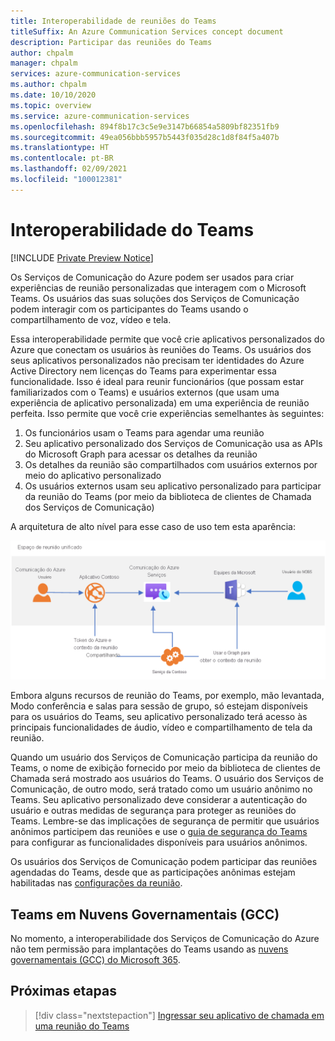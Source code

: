 ```yaml
---
title: Interoperabilidade de reuniões do Teams
titleSuffix: An Azure Communication Services concept document
description: Participar das reuniões do Teams
author: chpalm
manager: chpalm
services: azure-communication-services
ms.author: chpalm
ms.date: 10/10/2020
ms.topic: overview
ms.service: azure-communication-services
ms.openlocfilehash: 894f8b17c3c5e9e3147b66854a5809bf82351fb9
ms.sourcegitcommit: 49ea056bbb5957b5443f035d28c1d8f84f5a407b
ms.translationtype: HT
ms.contentlocale: pt-BR
ms.lasthandoff: 02/09/2021
ms.locfileid: "100012381"
---
```

# <a name="teams-interoperability"></a>Interoperabilidade do Teams

[!INCLUDE [Private Preview Notice](../includes/private-preview-include.md)]

Os Serviços de Comunicação do Azure podem ser usados para criar experiências de reunião personalizadas que interagem com o Microsoft Teams. Os usuários das suas soluções dos Serviços de Comunicação podem interagir com os participantes do Teams usando o compartilhamento de voz, vídeo e tela.

Essa interoperabilidade permite que você crie aplicativos personalizados do Azure que conectam os usuários às reuniões do Teams. Os usuários dos seus aplicativos personalizados não precisam ter identidades do Azure Active Directory nem licenças do Teams para experimentar essa funcionalidade. Isso é ideal para reunir funcionários (que possam estar familiarizados com o Teams) e usuários externos (que usam uma experiência de aplicativo personalizada) em uma experiência de reunião perfeita. Isso permite que você crie experiências semelhantes às seguintes:

1. Os funcionários usam o Teams para agendar uma reunião
2. Seu aplicativo personalizado dos Serviços de Comunicação usa as APIs do Microsoft Graph para acessar os detalhes da reunião
3. Os detalhes da reunião são compartilhados com usuários externos por meio do aplicativo personalizado
4. Os usuários externos usam seu aplicativo personalizado para participar da reunião do Teams (por meio da biblioteca de clientes de Chamada dos Serviços de Comunicação)

A arquitetura de alto nível para esse caso de uso tem esta aparência: 

![Arquitetura para interoperabilidade com o Teams](./media/call-flows/teams-interop.png)

Embora alguns recursos de reunião do Teams, por exemplo, mão levantada, Modo conferência e salas para sessão de grupo, só estejam disponíveis para os usuários do Teams, seu aplicativo personalizado terá acesso às principais funcionalidades de áudio, vídeo e compartilhamento de tela da reunião.

Quando um usuário dos Serviços de Comunicação participa da reunião do Teams, o nome de exibição fornecido por meio da biblioteca de clientes de Chamada será mostrado aos usuários do Teams. O usuário dos Serviços de Comunicação, de outro modo, será tratado como um usuário anônimo no Teams. Seu aplicativo personalizado deve considerar a autenticação do usuário e outras medidas de segurança para proteger as reuniões do Teams. Lembre-se das implicações de segurança de permitir que usuários anônimos participem das reuniões e use o [guia de segurança do Teams](/microsoftteams/teams-security-guide#addressing-threats-to-teams-meetings) para configurar as funcionalidades disponíveis para usuários anônimos.

Os usuários dos Serviços de Comunicação podem participar das reuniões agendadas do Teams, desde que as participações anônimas estejam habilitadas nas [configurações da reunião](/microsoftteams/meeting-settings-in-teams).

## <a name="teams-in-government-clouds-gcc"></a>Teams em Nuvens Governamentais (GCC)
No momento, a interoperabilidade dos Serviços de Comunicação do Azure não tem permissão para implantações do Teams usando as [nuvens governamentais (GCC) do Microsoft 365](/MicrosoftTeams/plan-for-government-gcc). 

## <a name="next-steps"></a>Próximas etapas

> [!div class="nextstepaction"]
> [Ingressar seu aplicativo de chamada em uma reunião do Teams](../quickstarts/voice-video-calling/get-started-teams-interop.md)